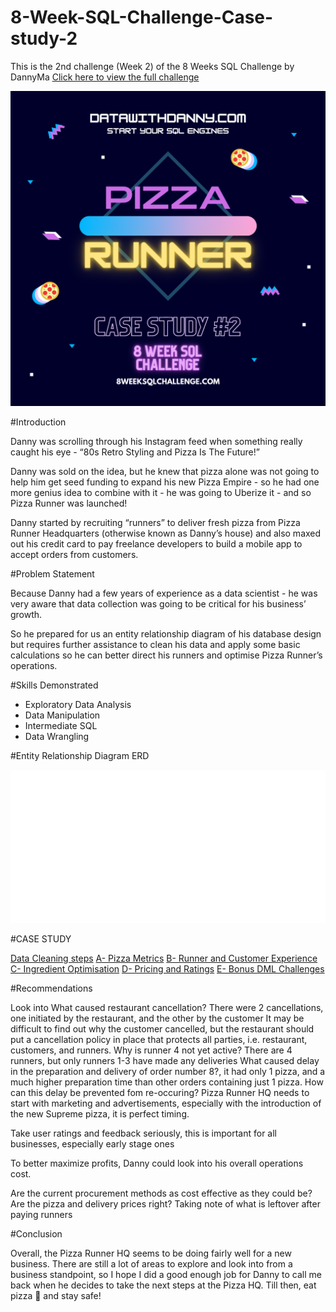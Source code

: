 # 8-Week-SQL-Challenge-Case-study-2

This is the 2nd challenge (Week 2) of the 8 Weeks SQL Challenge by DannyMa [Click here to view the full challenge](https://8weeksqlchallenge.com/)

![](https://github.com/Berry-of-Tech/8-Week-SQL-Challenge-Case-study-2/blob/main/Images/pizza%20runner%20image.png)

#Introduction

Danny was scrolling through his Instagram feed when something really caught his eye - “80s Retro Styling and Pizza Is The Future!”

Danny was sold on the idea, but he knew that pizza alone was not going to help him get seed funding to expand his new Pizza Empire - so he had one more genius idea to combine with it - he was going to Uberize it - and so Pizza Runner was launched!

Danny started by recruiting “runners” to deliver fresh pizza from Pizza Runner Headquarters (otherwise known as Danny’s house) and also maxed out his credit card to pay freelance developers to build a mobile app to accept orders from customers.

#Problem Statement

Because Danny had a few years of experience as a data scientist - he was very aware that data collection was going to be critical for his business’ growth.

So he prepared for us an entity relationship diagram of his database design but requires further assistance to clean his data and apply some basic calculations so he can better direct his runners and optimise Pizza Runner’s operations.

#Skills Demonstrated

- Exploratory Data Analysis
- Data Manipulation
- Intermediate SQL
- Data Wrangling

#Entity Relationship Diagram ERD

![](https://github.com/Berry-of-Tech/8-Week-SQL-Challenge-Case-study-2/blob/main/Images/pizza%20runner%20ERD.png)

#CASE STUDY

[Data Cleaning steps](https://github.com/Berry-of-Tech/8-Week-SQL-Challenge-Case-study-2/blob/main/Solution/Data%20cleaning.md)
[A- Pizza Metrics](https://github.com/Berry-of-Tech/8-Week-SQL-Challenge-Case-study-2/blob/main/Solution/A%20-%20pizza%20metrics.md)
[B- Runner and Customer Experience](https://github.com/Berry-of-Tech/8-Week-SQL-Challenge-Case-study-2/blob/main/Solution/B-%20Runner%20and%20Customer%20Experience.md)
[C- Ingredient Optimisation](https://github.com/Berry-of-Tech/8-Week-SQL-Challenge-Case-study-2/blob/main/Solution/C-%20Ingredients%20Optimization.md)
[D- Pricing and Ratings](https://github.com/Berry-of-Tech/8-Week-SQL-Challenge-Case-study-2/blob/main/Solution/D-%20Pricing%20and%20Ratings.md)
[E- Bonus DML Challenges](https://github.com/Berry-of-Tech/8-Week-SQL-Challenge-Case-study-2/blob/main/Solution/E-%20Bonus%20DML%20challenges)

#Recommendations

Look into
What caused restaurant cancellation? There were 2 cancellations, one initiated by the restaurant, and the other by the customer
It may be difficult to find out why the customer cancelled, but the restaurant should put a cancellation policy in place that protects all parties, i.e. restaurant, customers, and runners.
Why is runner 4 not yet active? There are 4 runners, but only runners 1-3 have made any deliveries
What caused delay in the preparation and delivery of order number 8?, it had only 1 pizza, and a much higher preparation time than other orders containing just 1 pizza. How can this delay be prevented fom re-occuring?
Pizza Runner HQ needs to start with marketing and advertisements, especially with the introduction of the new Supreme pizza, it is perfect timing.

Take user ratings and feedback seriously, this is important for all businesses, especially early stage ones

To better maximize profits, Danny could look into his overall operations cost.

Are the current procurement methods as cost effective as they could be?
Are the pizza and delivery prices right? Taking note of what is leftover after paying runners



#Conclusion

Overall, the Pizza Runner HQ seems to be doing fairly well for a new business. There are still a lot of areas to explore and look into from a business standpoint, so I hope I did a good enough job for Danny to call me back when he decides to take the next steps at the Pizza HQ. Till then, eat pizza 🍕 and stay safe!
